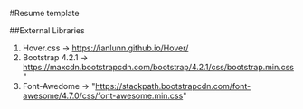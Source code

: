 #Resume template

##External Libraries

1. Hover.css -> https://ianlunn.github.io/Hover/
2. Bootstrap 4.2.1 -> https://maxcdn.bootstrapcdn.com/bootstrap/4.2.1/css/bootstrap.min.css"
3. Font-Awedome -> "https://stackpath.bootstrapcdn.com/font-awesome/4.7.0/css/font-awesome.min.css"